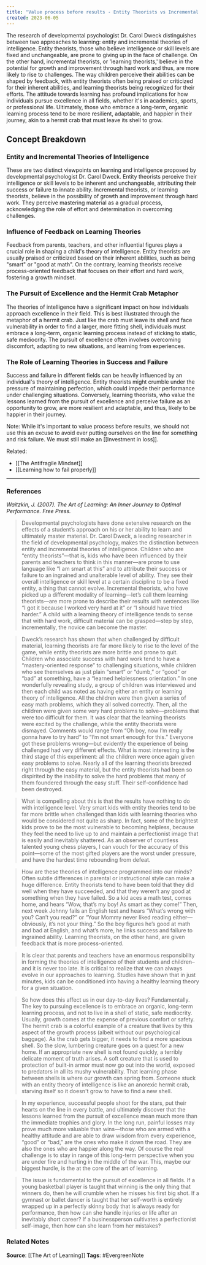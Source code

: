 ```yaml
---
title: "Value process before results - Entity Theorists vs Incremental theorists"
created: 2023-06-05
---
```


The research of developmental psychologist Dr. Carol Dweck distinguishes between two approaches to learning: entity and incremental theories of intelligence. Entity theorists, those who believe intelligence or skill levels are fixed and unchangeable, are prone to giving up in the face of challenge. On the other hand, incremental theorists, or 'learning theorists,' believe in the potential for growth and improvement through hard work and thus, are more likely to rise to challenges. The way children perceive their abilities can be shaped by feedback, with entity theorists often being praised or criticized for their inherent abilities, and learning theorists being recognized for their efforts. The attitude towards learning has profound implications for how individuals pursue excellence in all fields, whether it's in academics, sports, or professional life. Ultimately, those who embrace a long-term, organic learning process tend to be more resilient, adaptable, and happier in their journey, akin to a hermit crab that must leave its shell to grow.

## Concept Breakdown

### Entity and Incremental Theories of Intelligence
These are two distinct viewpoints on learning and intelligence proposed by developmental psychologist Dr. Carol Dweck. Entity theorists perceive their intelligence or skill levels to be inherent and unchangeable, attributing their success or failure to innate ability. Incremental theorists, or learning theorists, believe in the possibility of growth and improvement through hard work. They perceive mastering material as a gradual process, acknowledging the role of effort and determination in overcoming challenges.

### Influence of Feedback on Learning Theories
Feedback from parents, teachers, and other influential figures plays a crucial role in shaping a child's theory of intelligence. Entity theorists are usually praised or criticized based on their inherent abilities, such as being "smart" or "good at math". On the contrary, learning theorists receive process-oriented feedback that focuses on their effort and hard work, fostering a growth mindset.

### The Pursuit of Excellence and the Hermit Crab Metaphor
The theories of intelligence have a significant impact on how individuals approach excellence in their field. This is best illustrated through the metaphor of a hermit crab. Just like the crab must leave its shell and face vulnerability in order to find a larger, more fitting shell, individuals must embrace a long-term, organic learning process instead of sticking to static, safe mediocrity. The pursuit of excellence often involves overcoming discomfort, adapting to new situations, and learning from experiences.

### The Role of Learning Theories in Success and Failure
Success and failure in different fields can be heavily influenced by an individual's theory of intelligence. Entity theorists might crumble under the pressure of maintaining perfection, which could impede their performance under challenging situations. Conversely, learning theorists, who value the lessons learned from the pursuit of excellence and perceive failure as an opportunity to grow, are more resilient and adaptable, and thus, likely to be happier in their journey.

Note: While it's important to value process before results, we should not use this an excuse to avoid ever putting ourselves on the line for something and risk failure. We must still make an [[Investment in loss]].

Related:
- [[The Antifragile Mindset]]
- [[Learning how to fail properly]]

---
### References

*Waitzkin, J. (2007). The Art of Learning: An Inner Journey to Optimal Performance. Free Press.*

> Developmental psychologists have done extensive research on the effects of a student’s approach on his or her ability to learn and ultimately master material. Dr. Carol Dweck, a leading researcher in the field of developmental psychology, makes the distinction between entity and incremental theories of intelligence. Children who are “entity theorists”—that is, kids who have been influenced by their parents and teachers to think in this manner—are prone to use language like “I am smart at this” and to attribute their success or failure to an ingrained and unalterable level of ability. They see their overall intelligence or skill level at a certain discipline to be a fixed entity, a thing that cannot evolve. Incremental theorists, who have picked up a different modality of learning—let’s call them learning theorists—are more prone to describe their results with sentences like “I got it because I worked very hard at it” or “I should have tried harder.” A child with a learning theory of intelligence tends to sense that with hard work, difficult material can be grasped—step by step, incrementally, the novice can become the master.

> Dweck’s research has shown that when challenged by difficult material, learning theorists are far more likely to rise to the level of the game, while entity theorists are more brittle and prone to quit. Children who associate success with hard work tend to have a “mastery-oriented response” to challenging situations, while children who see themselves as just plain “smart” or “dumb,” or “good” or “bad” at something, have a “learned helplessness orientation.” In one wonderfully revealing study, a group of children was interviewed and then each child was noted as having either an entity or learning theory of intelligence. All the children were then given a series of easy math problems, which they all solved correctly. Then, all the children were given some very hard problems to solve—problems that were too difficult for them. It was clear that the learning theorists were excited by the challenge, while the entity theorists were dismayed. Comments would range from “Oh boy, now I’m really gonna have to try hard” to “I’m not smart enough for this.” Everyone got these problems wrong—but evidently the experience of being challenged had very different effects. What is most interesting is the third stage of this experiment: all the children were once again given easy problems to solve. Nearly all of the learning theorists breezed right through the easy material, but the entity theorists had been so dispirited by the inability to solve the hard problems that many of them foundered through the easy stuff. Their self-confidence had been destroyed.

> What is compelling about this is that the results have nothing to do with intelligence level. Very smart kids with entity theories tend to be far more brittle when challenged than kids with learning theories who would be considered not quite as sharp. In fact, some of the brightest kids prove to be the most vulnerable to becoming helpless, because they feel the need to live up to and maintain a perfectionist image that is easily and inevitably shattered. As an observer of countless talented young chess players, I can vouch for the accuracy of this point—some of the most gifted players are the worst under pressure, and have the hardest time rebounding from defeat.

> How are these theories of intelligence programmed into our minds? Often subtle differences in parental or instructional style can make a huge difference. Entity theorists tend to have been told that they did well when they have succeeded, and that they weren’t any good at something when they have failed. So a kid aces a math test, comes home, and hears “Wow, that’s my boy! As smart as they come!” Then, next week Johnny fails an English test and hears “What’s wrong with you? Can’t you read?” or “Your Mommy never liked reading either—obviously, it’s not your thing.” So the boy figures he’s good at math and bad at English, and what’s more, he links success and failure to ingrained ability. Learning theorists, on the other hand, are given feedback that is more process-oriented. 

> It is clear that parents and teachers have an enormous responsibility in forming the theories of intelligence of their students and children–and it is never too late. It is critical to realize that we can always evolve in our approaches to learning. Studies have shown that in just minutes, kids can be conditioned into having a healthy learning theory for a given situation. 

> So how does this affect us in our day-to-day lives? Fundamentally. The key to pursuing excellence is to embrace an organic, long-term learning process, and not to live in a shell of static, safe mediocrity. Usually, growth comes at the expense of previous comfort or safety. The hermit crab is a colorful example of a creature that lives by this aspect of the growth process (albeit without our psychological baggage). As the crab gets bigger, it needs to find a more spacious shell. So the slow, lumbering creature goes on a quest for a new home. If an appropriate new shell is not found quickly, a terribly delicate moment of truth arises. A soft creature that is used to protection of built-in armor must now go out into the world, exposed to predators in all its mushy vulnerability. That learning phase between shells is where our growth can spring from. Someone stuck with an entity theory of intelligence is like an anorexic hermit crab, starving itself so it doesn't grow to have to find a new shell. 

> In my experience, successful people shoot for the stars, put their hearts on the line in every battle, and ultimately discover that the lessons learned from the pursuit of excellence mean much more than the immediate trophies and glory. In the long run, painful losses may prove much more valuable than wins—those who are armed with a healthy attitude and are able to draw wisdom from every experience, “good” or “bad,” are the ones who make it down the road. They are also the ones who are happier along the way. Of course the real challenge is to stay in range of this long-term perspective when you are under fire and hurting in the middle of the war. This, maybe our biggest hurdle, is the at the core of the art of learning. 

> The issue is fundamental to the pursuit of excellence in all fields. If a young basketball player is taught that winning is the only thing that winners do, then he will crumble when he misses his first big shot. If a gymnast or ballet dancer is taught that her self-worth is entirely wrapped up in a perfectly skinny body that is always ready for performance, then how can she handle injuries or life after an inevitably short career? If a businessperson cultivates a perfectionist self-image, then how can she learn from her mistakes?

### Related Notes
**Source**: [[The Art of Learning]]
**Tags**: #EvergreenNote

